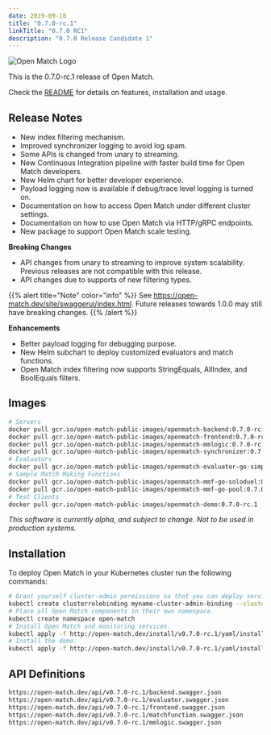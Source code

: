 ```yaml
---
date: 2019-09-18
title: "0.7.0-rc.1"
linkTitle: "0.7.0 RC1"
description: "0.7.0 Release Candidate 1"
---
```


![Open Match Logo](../../../../../images/logo-with-name.png)

This is the 0.7.0-rc.1 release of Open Match.

Check the [README](https://github.com/googleforgames/open-match/tree/release-0.7) for details on features, installation and usage.

## Release Notes

 * New index filtering mechanism.
 * Improved synchronizer logging to avoid log spam.
 * Some APIs is changed from unary to streaming.
 * New Continuous Integration pipeline with faster build time for Open Match developers.
 * New Helm chart for better developer experience.
 * Payload logging now is available if debug/trace level logging is turned on.
 * Documentation on how to access Open Match under different cluster settings.
 * Documentation on how to use Open Match via HTTP/gRPC endpoints.
 * New package to support Open Match scale testing.

**Breaking Changes**

 * API changes from unary to streaming to improve system scalability. Previous releases are not compatible with this release.
 * API changes due to supports of new filtering types.

{{% alert title="Note" color="info" %}}
 See https://open-match.dev/site/swaggerui/index.html. Future releases towards 1.0.0 may still have breaking changes. 
{{% /alert %}}

**Enhancements**

 * Better payload logging for debugging purpose.
 * New Helm subchart to deploy customized evaluators and match functions.
 * Open Match index filtering now supports StringEquals, AllIndex, and BoolEquals filters.

## Images

```bash
# Servers
docker pull gcr.io/open-match-public-images/openmatch-backend:0.7.0-rc.1
docker pull gcr.io/open-match-public-images/openmatch-frontend:0.7.0-rc.1
docker pull gcr.io/open-match-public-images/openmatch-mmlogic:0.7.0-rc.1
docker pull gcr.io/open-match-public-images/openmatch-synchronizer:0.7.0-rc.1
# Evaluators
docker pull gcr.io/open-match-public-images/openmatch-evaluator-go-simple:0.7.0-rc.1
# Sample Match Making Functions
docker pull gcr.io/open-match-public-images/openmatch-mmf-go-soloduel:0.7.0-rc.1
docker pull gcr.io/open-match-public-images/openmatch-mmf-go-pool:0.7.0-rc.1
# Test Clients
docker pull gcr.io/open-match-public-images/openmatch-demo:0.7.0-rc.1
```

_This software is currently alpha, and subject to change. Not to be used in production systems._

## Installation

To deploy Open Match in your Kubernetes cluster run the following commands:

```bash
# Grant yourself cluster-admin permissions so that you can deploy service accounts.
kubectl create clusterrolebinding myname-cluster-admin-binding --clusterrole=cluster-admin --user=$(YOUR_KUBERNETES_USER_NAME)
# Place all Open Match components in their own namespace.
kubectl create namespace open-match
# Install Open Match and monitoring services.
kubectl apply -f http://open-match.dev/install/v0.7.0-rc.1/yaml/install.yaml --namespace open-match
# Install the demo.
kubectl apply -f http://open-match.dev/install/v0.7.0-rc.1/yaml/install-demo.yaml --namespace open-match
```

## API Definitions

```bash
https://open-match.dev/api/v0.7.0-rc.1/backend.swagger.json
https://open-match.dev/api/v0.7.0-rc.1/evaluator.swagger.json
https://open-match.dev/api/v0.7.0-rc.1/frontend.swagger.json
https://open-match.dev/api/v0.7.0-rc.1/matchfunction.swagger.json
https://open-match.dev/api/v0.7.0-rc.1/mmlogic.swagger.json
```